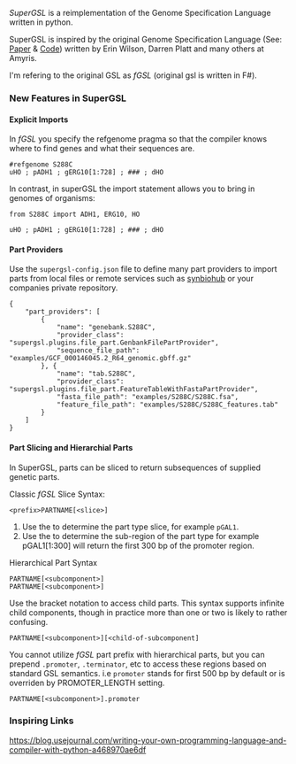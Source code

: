 *SuperGSL* is a reimplementation of the Genome Specification Language written in python.

SuperGSL is inspired by the original Genome Specification Language (See: [Paper](https://pubs.acs.org/doi/abs/10.1021/acssynbio.5b00194) & [Code](https://github.com/Amyris/GslCore)) written by Erin Wilson, Darren Platt and many others at Amyris. 

I'm refering to the original GSL as *fGSL* (original gsl is written in F#).

### New Features in SuperGSL

#### Explicit Imports

In *fGSL* you specify the refgenome pragma so that the compiler knows where to find genes and what their sequences are.

```
#refgenome S288C
uHO ; pADH1 ; gERG10[1:728] ; ### ; dHO
```
In contrast, in superGSL the import statement allows you to bring in genomes of organisms:

```
from S288C import ADH1, ERG10, HO

uHO ; pADH1 ; gERG10[1:728] ; ### ; dHO
```


#### Part Providers

Use the `supergsl-config.json` file to define many part providers to import parts from local files or remote services such as [synbiohub](https://synbiohub.org/) or your companies private repository.

```
{
    "part_providers": [
        {
            "name": "genebank.S288C",
            "provider_class": "supergsl.plugins.file_part.GenbankFilePartProvider",
            "sequence_file_path": "examples/GCF_000146045.2_R64_genomic.gbff.gz"
        }, {
            "name": "tab.S288C",
            "provider_class": "supergsl.plugins.file_part.FeatureTableWithFastaPartProvider",
            "fasta_file_path": "examples/S288C/S288C.fsa",
            "feature_file_path": "examples/S288C/S288C_features.tab"
        }
    ]
}
```


#### Part Slicing and Hierarchial Parts

In SuperGSL, parts can be sliced to return subsequences of supplied genetic parts.

Classic *fGSL* Slice Syntax:

`<prefix>PARTNAME[<slice>]`
1. Use the <prefix> to determine the part type slice, for example `pGAL1`.
2. Use the <slice> to determine the sub-region of the part type for example pGAL1[1:300] will
    return the first 300 bp of the promoter region.


Hierarchical Part Syntax

```
PARTNAME[<subcomponent>]
PARTNAME[<subcomponent>]
```

Use the bracket notation to access child parts. This syntax supports infinite child components, though in practice
more than one or two is likely to rather confusing.

```
PARTNAME[<subcomponent>][<child-of-subcomponent]
```

You cannot utilize *fGSL* part prefix with hierarchical parts, but you can prepend `.promoter`, `.terminator`, etc
to access these regions based on standard GSL semantics. i.e `promoter` stands for first 500 bp by default or is
overriden by PROMOTER_LENGTH setting.

```
PARTNAME[<subcomponent>].promoter
```
  



### Inspiring Links

https://blog.usejournal.com/writing-your-own-programming-language-and-compiler-with-python-a468970ae6df
